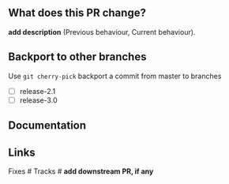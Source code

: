 ## What does this PR change?

**add description**
(Previous behaviour, Current behaviour).

## Backport to other branches
Use  `git cherry-pick` backport a commit from master to branches

- [ ] release-2.1 
- [ ] release-3.0

## Documentation

## Links

Fixes #
Tracks # **add downstream PR, if any**
